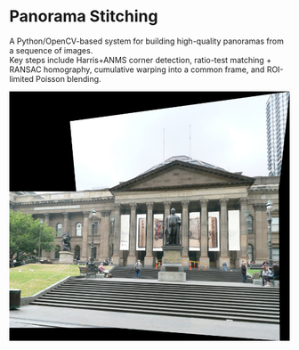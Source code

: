 # Panorama Stitching

A Python/OpenCV-based system for building high-quality panoramas from a sequence of images.  
Key steps include Harris+ANMS corner detection, ratio-test matching + RANSAC homography, cumulative warping into a common frame, and ROI-limited Poisson blending.

![alt text](Phase1/output_imgs/mypano.png)